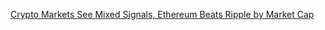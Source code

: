 [Crypto Markets See Mixed Signals, Ethereum Beats Ripple by Market Cap](https://cointelegraph.com/news/crypto-markets-see-mixed-signals-ethereum-beats-ripple-by-market-cap)